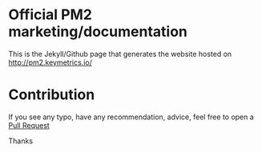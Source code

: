 
# Official PM2 marketing/documentation

This is the Jekyll/Github page that generates the website hosted on http://pm2.keymetrics.io/

# Contribution

If you see any typo, have any recommendation, advice, feel free to open a [Pull Request](https://github.com/pm2-hive/pm2-hive.github.io/pulls)

Thanks

